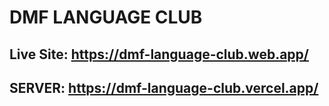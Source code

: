 # DMF LANGUAGE CLUB 
## Live Site: https://dmf-language-club.web.app/
## SERVER: https://dmf-language-club.vercel.app/